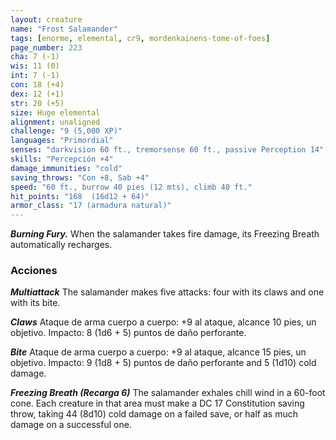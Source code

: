 ```yaml
---
layout: creature
name: "Frost Salamander"
tags: [enorme, elemental, cr9, mordenkainens-tome-of-foes]
page_number: 223
cha: 7 (-1)
wis: 11 (0)
int: 7 (-1)
con: 18 (+4)
dex: 12 (+1)
str: 20 (+5)
size: Huge elemental
alignment: unaligned
challenge: "9 (5,000 XP)"
languages: "Primordial"
senses: "darkvision 60 ft., tremorsense 60 ft., passive Perception 14"
skills: "Percepción +4"
damage_immunities: "cold"
saving_throws: "Con +8, Sab +4"
speed: "60 ft., burrow 40 pies (12 mts), climb 40 ft."
hit_points: "168  (16d12 + 64)"
armor_class: "17 (armadura natural)"
---
```


***Burning Fury.*** When the salamander takes fire damage, its Freezing Breath automatically recharges.

### Acciones

***Multiattack*** The salamander makes five attacks: four with its claws and one with its bite.

***Claws*** Ataque de arma cuerpo a cuerpo: +9 al ataque, alcance 10 pies, un objetivo. Impacto: 8 (1d6 + 5) puntos de daño perforante.

***Bite*** Ataque de arma cuerpo a cuerpo: +9 al ataque, alcance 15 pies, un objetivo. Impacto: 9 (1d8 + 5) puntos de daño perforante and 5 (1d10) cold damage.

***Freezing Breath (Recarga 6)*** The salamander exhales chill wind in a 60-foot cone. Each creature in that area must make a DC 17 Constitution saving throw, taking 44 (8d10) cold damage on a failed save, or half as much damage on a successful one.